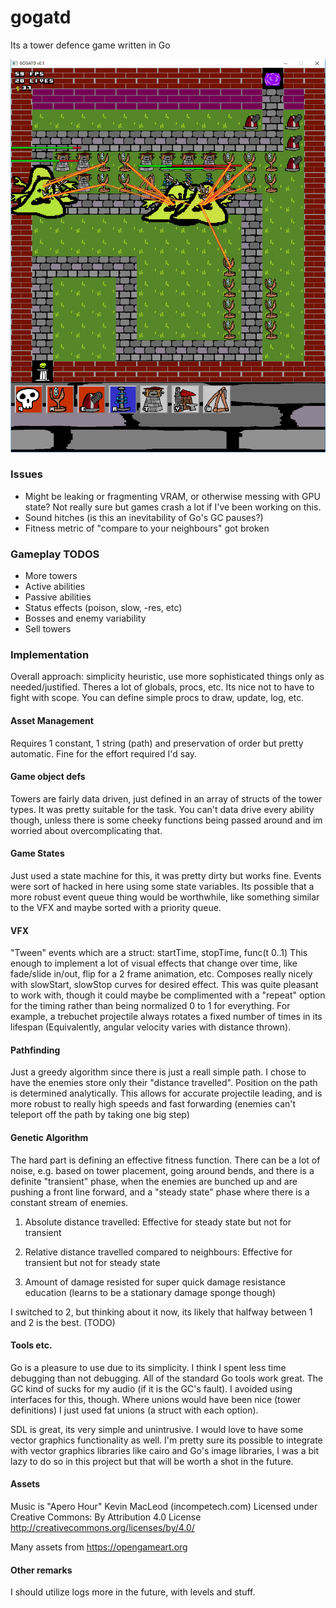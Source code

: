 # gogatd

Its a tower defence game written in Go


![screenshot](screenshot.png)


### Issues
* Might be leaking or fragmenting VRAM, or otherwise messing with GPU state? Not really sure but games crash a lot if I've been working on this.
* Sound hitches (is this an inevitability of Go's GC pauses?)
* Fitness metric of "compare to your neighbours" got broken

### Gameplay TODOS
* More towers
* Active abilities
* Passive abilities
* Status effects (poison, slow, -res, etc)
* Bosses and enemy variability
* Sell towers

### Implementation
Overall approach: simplicity heuristic, use more sophisticated things only as needed/justified. Theres a lot of globals, procs, etc. Its nice not to have to fight with scope. You can define simple procs to draw, update, log, etc. 

#### Asset Management
Requires 1 constant, 1 string (path) and preservation of order but pretty automatic. Fine for the effort required I'd say.

#### Game object defs
Towers are fairly data driven, just defined in an array of structs of the tower types. It was pretty suitable for the task. You can't data drive every ability though, unless there is some cheeky functions being passed around and im worried about overcomplicating that.

#### Game States
Just used a state machine for this, it was pretty dirty but works fine. Events were sort of hacked in here using some state variables. Its possible that a more robust event queue thing would be worthwhile, like something similar to the VFX and maybe sorted with a priority queue.

#### VFX
"Tween" events which are a struct: startTime, stopTime, func(t 0..1)
This enough to implement a lot of visual effects that change over time, like fade/slide in/out, flip for a 2 frame animation, etc. Composes really nicely with slowStart, slowStop curves for desired effect.
This was quite pleasant to work with, though it could maybe be complimented with a "repeat" option for the timing rather than being normalized 0 to 1 for everything. For example, a trebuchet projectile always rotates a fixed number of times in its lifespan (Equivalently, angular velocity varies with distance thrown). 

#### Pathfinding
Just a greedy algorithm since there is just a reall simple path. I chose to have the enemies store only their "distance travelled". Position on the path is determined analytically. This allows for accurate projectile leading, and is more robust to really high speeds and fast forwarding (enemies can't teleport off the path by taking one big step)

#### Genetic Algorithm
The hard part is defining an effective fitness function. There can be a lot of noise, e.g. based on tower placement, going around bends, and there is a definite "transient" phase, when the enemies are bunched up and are pushing a front line forward, and a "steady state" phase where there is a constant stream of enemies.
1. Absolute distance travelled: Effective for steady state but not for transient

2. Relative distance travelled compared to neighbours: Effective for transient but not for steady state

3. Amount of damage resisted for super quick damage resistance education (learns to be a stationary damage sponge though)

I switched to 2, but thinking about it now, its likely that halfway between 1 and 2 is the best. (TODO)

#### Tools etc.
Go is a pleasure to use due to its simplicity. I think I spent less time debugging than not debugging. All of the standard Go tools work great. The GC kind of sucks for my audio (if it is the GC's fault). I avoided using interfaces for this, though. Where unions would have been nice (tower definitions) I just used fat unions (a struct with each option).

SDL is great, its very simple and unintrusive. I would love to have some vector graphics functionality as well. I'm pretty sure its possible to integrate with vector graphics libraries like cairo and Go's image libraries, I was a bit lazy to do so in this project but that will be worth a shot in the future.

#### Assets
Music is "Apero Hour" Kevin MacLeod (incompetech.com)
Licensed under Creative Commons: By Attribution 4.0 License
http://creativecommons.org/licenses/by/4.0/

Many assets from https://opengameart.org

#### Other remarks
I should utilize logs more in the future, with levels and stuff.